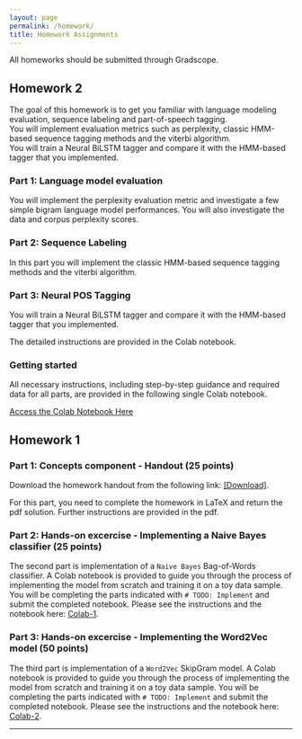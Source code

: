 ```yaml
---
layout: page
permalink: /homework/
title: Homework Assignments
---
```


All homeworks should be submitted through Gradscope.

## Homework 2

The goal of this homework is to get you familiar with language modeling evaluation, sequence labeling and part-of-speech tagging.  
You will implement evaluation metrics such as perplexity, classic HMM-based sequence tagging methods and the viterbi algorithm.  
You will train a Neural BiLSTM tagger and compare it with the HMM-based tagger that you implemented.

### Part 1: Language model evaluation

You will implement the perplexity evaluation metric and investigate a few simple bigram language model performances.
You will also investigate the data and corpus perplexity scores.

### Part 2: Sequence Labeling

In this part you will implement the classic HMM-based sequence tagging methods and the viterbi algorithm.

### Part 3: Neural POS Tagging

You will train a Neural BiLSTM tagger and compare it with the HMM-based tagger that you implemented.

The detailed instructions are provided in the Colab notebook.

### Getting started

All necessary instructions, including step-by-step guidance and required data for all parts, are provided in the following single Colab notebook. 

[Access the Colab Notebook Here](https://colab.research.google.com/drive/1B-z4ngeTQqkL5Yy-yHoNyKXEf2PMIX-z?usp=sharing)


## Homework 1

### Part 1: Concepts component - Handout (25 points)

Download the homework handout from the following link: [[Download]](https://yaleedu-my.sharepoint.com/:b:/g/personal/arman_cohan_yale_edu/EeW9MXmC-V5CqLPK40zHnUkBZTCRj01hosoZGmvkh29ZjQ?e=CPAQAp).

For this part, you need to complete the homework in LaTeX and return the pdf solution. 
Further instructions are provided in the pdf.

### Part 2: Hands-on excercise - Implementing a Naive Bayes classifier (25 points)

The second part is implementation of a `Naive Bayes` Bag-of-Words classifier. 
A Colab notebook is provided to guide you through the process of implementing the model from scratch and training it on a toy data sample. You will be completing the parts indicated with `# TODO: Implement` and submit the completed notebook.
Please see the instructions and the notebook here: [Colab-1](https://colab.research.google.com/drive/10Y8OqtRn4c5wmNX2N2yMuIk8cbaoKI7b?usp=sharing).

### Part 3: Hands-on excercise - Implementing the Word2Vec model (50 points)

The third part is implementation of a `Word2Vec` SkipGram model. 
A Colab notebook is provided to guide you through the process of implementing the model from scratch and training it on a toy data sample. 
You will be completing the parts indicated with `# TODO: Implement` and submit the completed notebook.
Please see the instructions and the notebook here: [Colab-2](https://colab.research.google.com/drive/11PSsPWg-xCeQagxubkyFEdllPuXh3Jm6?usp=sharing).


---
<!-- - [Homework 1](https://piazza.com/cmu/fall2019/10703/resources): Due by Friday, 20<sup>th</sup> September 2019. -->
